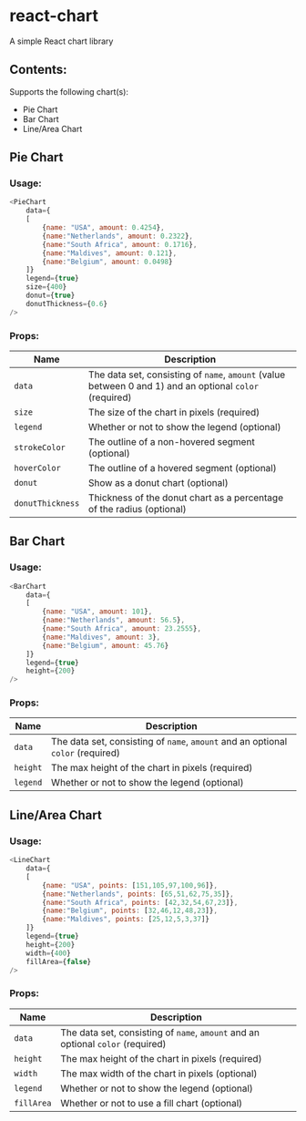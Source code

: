# react-chart
A simple React chart library

## Contents:
Supports the following chart(s):
* Pie Chart
* Bar Chart
* Line/Area Chart

## Pie Chart
### Usage:
```javascript
<PieChart 
    data={
    [
        {name: "USA", amount: 0.4254},
        {name:"Netherlands", amount: 0.2322},
        {name:"South Africa", amount: 0.1716},
        {name:"Maldives", amount: 0.121},
        {name:"Belgium", amount: 0.0498}
    ]}
    legend={true}
    size={400}
    donut={true}
    donutThickness={0.6}
/>
```

### Props:
|Name          |Description         |
|--------------|--------------------|
|`data`          |The data set, consisting of `name`, `amount` (value between 0 and 1) and an optional `color` (required)|
|`size`          |The size of the chart in pixels (required)|
|`legend`        |Whether or not to show the legend (optional)|
|`strokeColor`   |The outline of a non-hovered segment (optional)|
|`hoverColor`    |The outline of a hovered segment (optional)|
|`donut`         |Show as a donut chart (optional)|
|`donutThickness`|Thickness of the donut chart as a percentage of the radius (optional)|


## Bar Chart
### Usage:
```javascript
<BarChart 
    data={
    [
        {name: "USA", amount: 101},
        {name:"Netherlands", amount: 56.5},
        {name:"South Africa", amount: 23.2555},
        {name:"Maldives", amount: 3},
        {name:"Belgium", amount: 45.76}
    ]}
    legend={true}
    height={200}
/>
```

### Props:
|Name          |Description         |
|--------------|--------------------|
|`data`        |The data set, consisting of `name`, `amount` and an optional `color` (required)|
|`height`      |The max height of the chart in pixels (required)|
|`legend`      |Whether or not to show the legend (optional)|

## Line/Area Chart
### Usage:
```javascript
<LineChart 
    data={
    [
        {name: "USA", points: [151,105,97,100,96]},
        {name:"Netherlands", points: [65,51,62,75,35]},
        {name:"South Africa", points: [42,32,54,67,23]},
        {name:"Belgium", points: [32,46,12,48,23]},
        {name:"Maldives", points: [25,12,5,3,37]}
    ]}
    legend={true}
    height={200}
    width={400}
    fillArea={false}
/>
```

### Props:
|Name          |Description         |
|--------------|--------------------|
|`data`        |The data set, consisting of `name`, `amount` and an optional `color` (required)|
|`height`      |The max height of the chart in pixels (required)|
|`width`       |The max width of the chart in pixels (optional)|
|`legend`      |Whether or not to show the legend (optional)|
|`fillArea`    |Whether or not to use a fill chart (optional)|